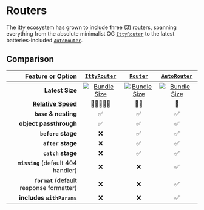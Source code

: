 # Routers

The itty ecosystem has grown to include three (3) routers, spanning everything from the absolute minimalist OG [`IttyRouter`](/itty-router/routers/ittyrouter)
to the latest batteries-included [`AutoRouter`](/itty-router/routers/autorouter).

## Comparison

| Feature or Option | [**`IttyRouter`**](/itty-router/routers/ittyrouter) | [**`Router`**](/itty-router/routers/router) | [**`AutoRouter`**](/itty-router/routers/autorouter)
| ---:|:---:|:---:|:---:
| **Latest Size** | [![Bundle Size](https://deno.bundlejs.com/?q=itty-router@next/IttyRouter&badge&badge-style=flat-square)](https://deno.bundlejs.com/?q=itty-router@next/IttyRouter) | [![Bundle Size](https://deno.bundlejs.com/?q=itty-router@next/Router&badge&badge-style=flat-square)](https://deno.bundlejs.com/?q=itty-router@next/Router) | [![Bundle Size](https://deno.bundlejs.com/?q=itty-router@next/AutoRouter&badge&badge-style=flat-square)](https://deno.bundlejs.com/?q=itty-router@next/AutoRouter) |
| **[Relative Speed](/itty-router/performance/speed#ultra-tuning)** | 🚀🚀🚀🚀🚀 | 🚀🚀 | 🚀 |
| **`base` & nesting** | ✅ | ✅ | ✅ |
| **object passthrough** | ✅ | ✅ | ✅ |
| **`before` stage** | ❌ | ✅ | ✅ |
| **`after` stage** | ❌ | ✅ | ✅ |
| **`catch` stage** | ❌ | ✅ | ✅ |
| **`missing`** (default 404 handler) | ❌ | ❌ | ✅ |
| **`format`** (default response formatter) | ❌ | ❌ | ✅ |
| **includes `withParams`** | ❌ | ❌ | ✅ |

